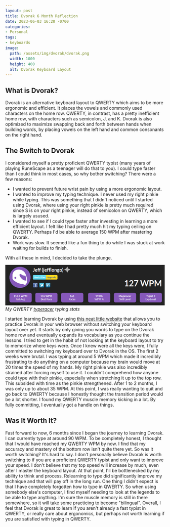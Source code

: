 ```yaml
---
layout: post
title: Dvorak 6 Month Reflection
date: 2023-06-03 16:20 -0700
categories:
- Personal
tags:
- keyboards
image:
  path: /assets/img/dvorak/dvorak.png
  width: 1000
  height: 400
  alt: Dvorak Keyboard Layout
---
```

## What is Dvorak?

Dvorak is an alternative keyboard layout to QWERTY which aims to be more ergonomic and efficient. It places the vowels and commonly used characters on the home row. QWERTY, in contrast, has a pretty inefficient home row, with characters such as semicolon, J, and K. Dvorak is also optimized to maximize swapping back and forth between hands when building words, by placing vowels on the left hand and common consonants on the right hand.

## The Switch to Dvorak

I considered myself a pretty proficient QWERTY typist (many years of playing RuneScape as a teenager will do that to you). I could type faster than I could think in most cases, so why bother switching? There were a few reasons:
- I wanted to prevent future wrist pain by using a more ergonomic layout.
- I wanted to improve my typing technique. I never used my right pinkie while typing. This was something that I didn't noticed until I started using Dvorak, where using your right pinkie is pretty much required since S is on your right pinkie, instead of semicolon on QWERTY, which is largely usused.
- I wanted to see if I could type faster after investing in learning a more efficient layout. I felt like I had pretty much hit my typing ceiling on QWERTY. Perhaps I'd be able to average 150 WPM after mastering Dvorak.
- Work was slow. It seemed like a fun thing to do while I was stuck at work waiting for builds to finish.

With all these in mind, I decided to take the plunge.

![QWERTY WPM](/assets/img/dvorak/qwerty_wpm.png) 
_My QWERTY [typeracer](https://play.typeracer.com/) typing stats_

I started learning Dvorak by using [this neat little website](https://learn.dvorak.nl/) that allows you to practice Dvorak in your web browser without switching your keyboard layout over yet. It starts by only giving you words to type on the Dvorak home row and eventually expands its vocabulary as you continue the lessons. I tried to get in the habit of not looking at the keyboard layout to try to memorize where keys were. Once I knew were all the keys were, I fully committed to switching my keyboard over to Dvorak in the OS. The first 2 weeks were brutal. I was typing at around 5 WPM which made it incredibly frustrating to do anything on a computer because my brain would move at 20 times the speed of my hands. My right pinkie was also incredibly strained after forcing myself to use it. I couldn't comprehend how anyone could type with their pinkie, especially when stretching it up to the top row. This subsided with time as the pinkie strengthened. After 1 to 2 months, I was only up to about 35 WPM. At this point, I was really wanting to quit and go back to QWERTY because I honestly thought the transition period would be a lot shorter. I found my QWERTY muscle memory kicking in a lot. By fully committing, I eventually got a handle on things.

## Was It Worth It?

Fast forward to now, 6 months since I began the journey to learning Dvorak. I can currently type at around 90 WPM. To be completely honest, I thought that I would have reached my QWERTY WPM by now. I find that my accuracy and mastery of the bottom row isn't quite there yet. So was it worth switching? It's hard to say. I don't personally believe Dvorak is worth switching to if you are a proficient QWERTY typist and only want to improve your speed. I don't believe that my top speed will increase by much, even after I master the keyboard layout. At that point, I'll be bottlenecked by my ability to think and process. Relearning to type did significantly improve my technique and that will pay off in the long run. One thing I didn't expect is that I have completely forgotten how to type in QWERTY. So when using somebody else's computer, I find myself needing to look at the legends to be able to type anything. I'm sure the muscle memory is still in there somewhere, so it will take some practicing to become "bilingual". Overall, I feel that Dvorak is great to learn if you aren't already a fast typist in QWERTY, or really care about ergonomics, but perhaps not worth learning if you are satisfied with typing in QWERTY.
